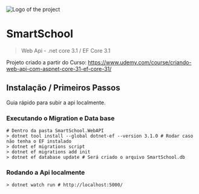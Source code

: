 ![Logo of the project](https://static.gunnarpeipman.com/wp-content/uploads/2019/12/dotnet-core-featured.png.webp)

# SmartSchool
> Web Api - .net core 3.1 / EF Core 3.1

Projeto criado a partir do Curso:
https://www.udemy.com/course/criando-web-api-com-aspnet-core-31-ef-core-31/

## Instalação / Primeiros Passos

Guia rápido para subir a api localmente.

### Executando o Migration e Data base
```shell
# Dentro da pasta SmartSchool.WebAPI
> dotnet tool install --global dotnet-ef --version 3.1.0 # Rodar caso não tenha o EF instalado
> dotnet ef migrations script
> dotnet ef migrations add init
> dotnet ef database update # Será criado o arquivo SmartSchool.db
```

### Rodando a Api localmente
```shell
> dotnet watch run # http://localhost:5000/
```
